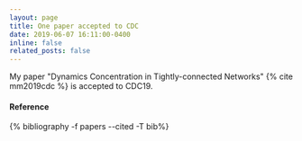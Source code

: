 ```yaml
---
layout: page
title: One paper accepted to CDC
date: 2019-06-07 16:11:00-0400
inline: false
related_posts: false
---
```


<!-- _news/Jun19.md -->
<div class="publications">
 My paper "Dynamics Concentration in Tightly-connected Networks" {% cite mm2019cdc %}  is accepted to CDC19.
 <br>
  <h4>Reference</h4>
  {% bibliography -f papers --cited -T bib%}
  
</div>